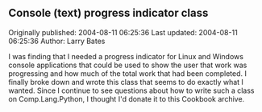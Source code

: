 ## Console (text) progress indicator class 
Originally published: 2004-08-11 06:25:36 
Last updated: 2004-08-11 06:25:36 
Author: Larry Bates 
 
I was finding that I needed a progress indicator for Linux and Windows console applications that could be used to show the user that work was progressing and how much of the total work that had been completed.  I finally broke down and wrote this class that seems to do exactly what I wanted.  Since I continue to see questions about how to write such a class on Comp.Lang.Python, I thought I'd donate it to this Cookbook archive.